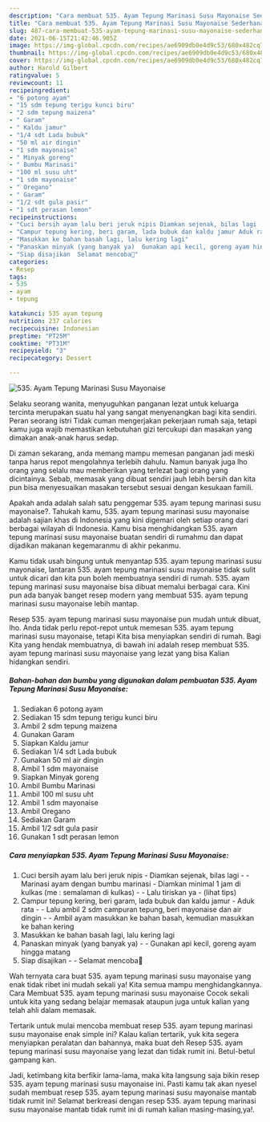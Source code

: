 ```yaml
---
description: "Cara membuat 535. Ayam Tepung Marinasi Susu Mayonaise Sederhana Untuk Jualan"
title: "Cara membuat 535. Ayam Tepung Marinasi Susu Mayonaise Sederhana Untuk Jualan"
slug: 487-cara-membuat-535-ayam-tepung-marinasi-susu-mayonaise-sederhana-untuk-jualan
date: 2021-06-15T21:42:46.905Z
image: https://img-global.cpcdn.com/recipes/ae6909db0e4d9c53/680x482cq70/535-ayam-tepung-marinasi-susu-mayonaise-foto-resep-utama.jpg
thumbnail: https://img-global.cpcdn.com/recipes/ae6909db0e4d9c53/680x482cq70/535-ayam-tepung-marinasi-susu-mayonaise-foto-resep-utama.jpg
cover: https://img-global.cpcdn.com/recipes/ae6909db0e4d9c53/680x482cq70/535-ayam-tepung-marinasi-susu-mayonaise-foto-resep-utama.jpg
author: Harold Gilbert
ratingvalue: 5
reviewcount: 11
recipeingredient:
- "6 potong ayam"
- "15 sdm tepung terigu kunci biru"
- "2 sdm tepung maizena"
- " Garam"
- " Kaldu jamur"
- "1/4 sdt Lada bubuk"
- "50 ml air dingin"
- "1 sdm mayonaise"
- " Minyak goreng"
- " Bumbu Marinasi"
- "100 ml susu uht"
- "1 sdm mayonaise"
- " Oregano"
- " Garam"
- "1/2 sdt gula pasir"
- "1 sdt perasan lemon"
recipeinstructions:
- "Cuci bersih ayam lalu beri jeruk nipis Diamkan sejenak, bilas lagi  Marinasi ayam dengan bumbu marinasi Diamkan minimal 1 jam di kulkas (me : semalaman di kulkas)  Lalu tiriskan ya           (lihat tips)"
- "Campur tepung kering, beri garam, lada bubuk dan kaldu jamur Aduk rata  Lalu ambil 2 sdm campuran tepung, beri mayonaise dan air dingin  Ambil ayam masukkan ke bahan basah, kemudian masukkan ke bahan kering"
- "Masukkan ke bahan basah lagi, lalu kering lagi"
- "Panaskan minyak (yang banyak ya)  Gunakan api kecil, goreng ayam hingga matang"
- "Siap disajikan  Selamat mencoba💜"
categories:
- Resep
tags:
- 535
- ayam
- tepung

katakunci: 535 ayam tepung 
nutrition: 237 calories
recipecuisine: Indonesian
preptime: "PT25M"
cooktime: "PT31M"
recipeyield: "3"
recipecategory: Dessert

---
```



![535. Ayam Tepung Marinasi Susu Mayonaise](https://img-global.cpcdn.com/recipes/ae6909db0e4d9c53/680x482cq70/535-ayam-tepung-marinasi-susu-mayonaise-foto-resep-utama.jpg)

Selaku seorang wanita, menyuguhkan panganan lezat untuk keluarga tercinta merupakan suatu hal yang sangat menyenangkan bagi kita sendiri. Peran seorang istri Tidak cuman mengerjakan pekerjaan rumah saja, tetapi kamu juga wajib memastikan kebutuhan gizi tercukupi dan masakan yang dimakan anak-anak harus sedap.

Di zaman  sekarang, anda memang mampu memesan panganan jadi meski tanpa harus repot mengolahnya terlebih dahulu. Namun banyak juga lho orang yang selalu mau memberikan yang terlezat bagi orang yang dicintainya. Sebab, memasak yang dibuat sendiri jauh lebih bersih dan kita pun bisa menyesuaikan masakan tersebut sesuai dengan kesukaan famili. 



Apakah anda adalah salah satu penggemar 535. ayam tepung marinasi susu mayonaise?. Tahukah kamu, 535. ayam tepung marinasi susu mayonaise adalah sajian khas di Indonesia yang kini digemari oleh setiap orang dari berbagai wilayah di Indonesia. Kamu bisa menghidangkan 535. ayam tepung marinasi susu mayonaise buatan sendiri di rumahmu dan dapat dijadikan makanan kegemaranmu di akhir pekanmu.

Kamu tidak usah bingung untuk menyantap 535. ayam tepung marinasi susu mayonaise, lantaran 535. ayam tepung marinasi susu mayonaise tidak sulit untuk dicari dan kita pun boleh membuatnya sendiri di rumah. 535. ayam tepung marinasi susu mayonaise bisa dibuat memalui berbagai cara. Kini pun ada banyak banget resep modern yang membuat 535. ayam tepung marinasi susu mayonaise lebih mantap.

Resep 535. ayam tepung marinasi susu mayonaise pun mudah untuk dibuat, lho. Anda tidak perlu repot-repot untuk memesan 535. ayam tepung marinasi susu mayonaise, tetapi Kita bisa menyiapkan sendiri di rumah. Bagi Kita yang hendak membuatnya, di bawah ini adalah resep membuat 535. ayam tepung marinasi susu mayonaise yang lezat yang bisa Kalian hidangkan sendiri.

<!--inarticleads1-->

##### Bahan-bahan dan bumbu yang digunakan dalam pembuatan 535. Ayam Tepung Marinasi Susu Mayonaise:

1. Sediakan 6 potong ayam
1. Sediakan 15 sdm tepung terigu kunci biru
1. Ambil 2 sdm tepung maizena
1. Gunakan  Garam
1. Siapkan  Kaldu jamur
1. Sediakan 1/4 sdt Lada bubuk
1. Gunakan 50 ml air dingin
1. Ambil 1 sdm mayonaise
1. Siapkan  Minyak goreng
1. Ambil  Bumbu Marinasi
1. Ambil 100 ml susu uht
1. Ambil 1 sdm mayonaise
1. Ambil  Oregano
1. Sediakan  Garam
1. Ambil 1/2 sdt gula pasir
1. Gunakan 1 sdt perasan lemon




<!--inarticleads2-->

##### Cara menyiapkan 535. Ayam Tepung Marinasi Susu Mayonaise:

1. Cuci bersih ayam lalu beri jeruk nipis - Diamkan sejenak, bilas lagi -  - Marinasi ayam dengan bumbu marinasi - Diamkan minimal 1 jam di kulkas (me : semalaman di kulkas) -  - Lalu tiriskan ya -           (lihat tips)
1. Campur tepung kering, beri garam, lada bubuk dan kaldu jamur - Aduk rata -  - Lalu ambil 2 sdm campuran tepung, beri mayonaise dan air dingin -  - Ambil ayam masukkan ke bahan basah, kemudian masukkan ke bahan kering
1. Masukkan ke bahan basah lagi, lalu kering lagi
1. Panaskan minyak (yang banyak ya) -  - Gunakan api kecil, goreng ayam hingga matang
1. Siap disajikan -  - Selamat mencoba💜




Wah ternyata cara buat 535. ayam tepung marinasi susu mayonaise yang enak tidak ribet ini mudah sekali ya! Kita semua mampu menghidangkannya. Cara Membuat 535. ayam tepung marinasi susu mayonaise Cocok sekali untuk kita yang sedang belajar memasak ataupun juga untuk kalian yang telah ahli dalam memasak.

Tertarik untuk mulai mencoba membuat resep 535. ayam tepung marinasi susu mayonaise enak simple ini? Kalau kalian tertarik, yuk kita segera menyiapkan peralatan dan bahannya, maka buat deh Resep 535. ayam tepung marinasi susu mayonaise yang lezat dan tidak rumit ini. Betul-betul gampang kan. 

Jadi, ketimbang kita berfikir lama-lama, maka kita langsung saja bikin resep 535. ayam tepung marinasi susu mayonaise ini. Pasti kamu tak akan nyesel sudah membuat resep 535. ayam tepung marinasi susu mayonaise mantab tidak rumit ini! Selamat berkreasi dengan resep 535. ayam tepung marinasi susu mayonaise mantab tidak rumit ini di rumah kalian masing-masing,ya!.

